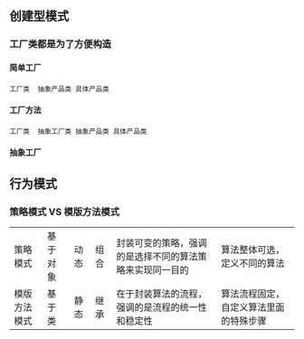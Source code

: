 ## 创建型模式


### 工厂类都是为了方便构造

#### 简单工厂
    
    工厂类  抽象产品类 具体产品类
    
#### 工厂方法

    工厂类  抽象工厂类 抽象产品类 具体产品类 
    
#### 抽象工厂



## 行为模式

### 策略模式 VS 模版方法模式
|    |     |   |   |   ||
|---|---|---|---|---|---|
| 策略模式  | 基于对象   | 动态  |  组合 | 封装可变的策略，强调的是选择不同的算法策略来实现同一目的   | 算法整体可选，定义不同的算法 |
|  模版方法模式 | 基于类  | 静态 | 继承   |  在于封装算法的流程，强调的是流程的统一性和稳定性  | 算法流程固定，自定义算法里面的特殊步骤 |

